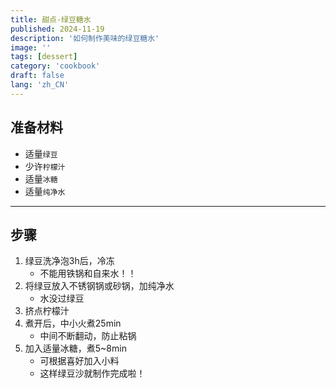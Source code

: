```yaml
---
title: 甜点-绿豆糖水
published: 2024-11-19
description: '如何制作美味的绿豆糖水'
image: ''
tags: [dessert]
category: 'cookbook'
draft: false
lang: 'zh_CN'
---
```


## 准备材料   
- 适量`绿豆`   
- 少许`柠檬汁`  
- 适量`冰糖` 
- 适量`纯净水` 

***********

## 步骤  
1. 绿豆洗净泡3h后，冷冻  
    - 不能用铁锅和自来水！！  
2. 将绿豆放入不锈钢锅或砂锅，加纯净水  
    - 水没过绿豆  
3. 挤点柠檬汁  
4. 煮开后，中小火煮25min  
    - 中间不断翻动，防止粘锅  
5. 加入适量冰糖，煮5~8min  
    - 可根据喜好加入小料  
    - 这样绿豆沙就制作完成啦！ 